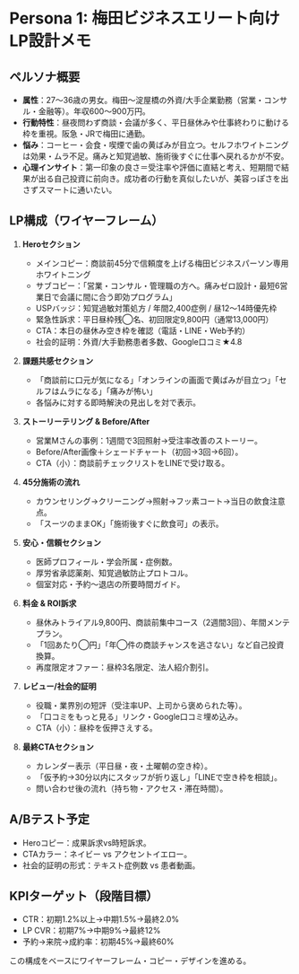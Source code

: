 # Persona 1: 梅田ビジネスエリート向けLP設計メモ

## ペルソナ概要
- **属性**：27〜36歳の男女。梅田〜淀屋橋の外資/大手企業勤務（営業・コンサル・金融等）。年収600〜900万円。
- **行動特性**：昼夜問わず商談・会議が多く、平日昼休みや仕事終わりに動ける枠を重視。阪急・JRで梅田に通勤。
- **悩み**：コーヒー・会食・喫煙で歯の黄ばみが目立つ。セルフホワイトニングは効果・ムラ不足。痛みと知覚過敏、施術後すぐに仕事へ戻れるかが不安。
- **心理インサイト**：第一印象の良さ＝受注率や評価に直結と考え、短期間で結果が出る自己投資に前向き。成功者の行動を真似したいが、美容っぽさを出さずスマートに通いたい。

## LP構成（ワイヤーフレーム）
1. **Heroセクション**
   - メインコピー：商談前45分で信頼度を上げる梅田ビジネスパーソン専用ホワイトニング
   - サブコピー：「営業・コンサル・管理職の方へ。痛みゼロ設計・最短6営業日で会議に間に合う即効プログラム」
   - USPバッジ：知覚過敏対策処方 / 年間2,400症例 / 昼12〜14時優先枠
   - 緊急性訴求：平日昼枠残◯名、初回限定9,800円（通常13,000円）
   - CTA：本日の昼休み空き枠を確認（電話・LINE・Web予約）
   - 社会的証明：外資/大手勤務患者多数、Google口コミ★4.8

2. **課題共感セクション**
   - 「商談前に口元が気になる」「オンラインの画面で黄ばみが目立つ」「セルフはムラになる」「痛みが怖い」
   - 各悩みに対する即時解決の見出しを対で表示。

3. **ストーリーテリング & Before/After**
   - 営業Mさんの事例：1週間で3回照射→受注率改善のストーリー。
   - Before/After画像＋シェードチャート（初回→3回→6回）。
   - CTA（小）：商談前チェックリストをLINEで受け取る。

4. **45分施術の流れ**
   - カウンセリング→クリーニング→照射→フッ素コート→当日の飲食注意点。
   - 「スーツのままOK」「施術後すぐに飲食可」の表示。

5. **安心・信頼セクション**
   - 医師プロフィール・学会所属・症例数。
   - 厚労省承認薬剤、知覚過敏防止プロトコル。
   - 個室対応・予約〜退店の所要時間ガイド。

6. **料金 & ROI訴求**
   - 昼休みトライアル9,800円、商談前集中コース（2週間3回）、年間メンテプラン。
   - 「1回あたり◯円」「年◯件の商談チャンスを逃さない」など自己投資換算。
   - 再度限定オファー：昼枠3名限定、法人紹介割引。

7. **レビュー/社会的証明**
   - 役職・業界別の短評（受注率UP、上司から褒められた等）。
   - 「口コミをもっと見る」リンク・Google口コミ埋め込み。
   - CTA（小）：昼枠を仮押さえする。

8. **最終CTAセクション**
   - カレンダー表示（平日昼・夜・土曜朝の空き枠）。
   - 「仮予約→30分以内にスタッフが折り返し」「LINEで空き枠を相談」。
   - 問い合わせ後の流れ（持ち物・アクセス・滞在時間）。

## A/Bテスト予定
- Heroコピー：成果訴求vs時短訴求。
- CTAカラー：ネイビー vs アクセントイエロー。
- 社会的証明の形式：テキスト症例数 vs 患者動画。

## KPIターゲット（段階目標）
- CTR：初期1.2%以上→中期1.5%→最終2.0%
- LP CVR：初期7%→中期9%→最終12%
- 予約→来院→成約率：初期45%→最終60%

この構成をベースにワイヤーフレーム・コピー・デザインを進める。

